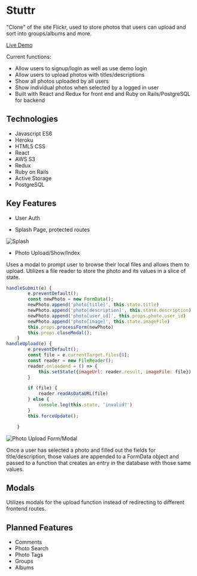 # Stuttr

"Clone" of the site Flickr, used to store photos that users can upload and sort into groups/albums and more.

[Live Demo](https://stuttr.herokuapp.com/#/)

Current functions:

* Allow users to signup/login as well as use demo login
* Allow users to upload photos with titles/descriptions
* Show all photos uploaded by all users
* Show individual photos when selected by a logged in user
* Built with React and Redux for front end and Ruby on Rails/PostgreSQL for backend

## Technologies
* Javascript ES6
* Heroku
* HTML5 CSS
* React
* AWS S3
* Redux
* Ruby on Rails
* Active Storage
* PostgreSQL

## Key Features
* User Auth

* Splash Page, protected routes

![Splash](https://imgur.com/a/UvLdyYl)

* Photo Upload/Show/Index

Uses a modal to prompt user to browse their local files and allows them to upload. Utilizes a file reader to store the photo and its values in a slice of state.

```javascript
handleSubmit(e) {
        e.preventDefault();
        const newPhoto = new FormData();
        newPhoto.append('photo[title]', this.state.title)
        newPhoto.append('photo[description]', this.state.description)
        newPhoto.append('photo[user_id]', this.props.photo.user_id)
        newPhoto.append('photo[image]', this.state.imageFile)
        this.props.processForm(newPhoto)
        this.props.closeModal();
    }
handleUpload(e) {
        e.preventDefault();
        const file = e.currentTarget.files[0];
        const reader = new FileReader();
        reader.onloadend = () => {
            this.setState({imageUrl: reader.result, imageFile: file})
        }

        if (file) {
            reader.readAsDataURL(file)
        } else {
            console.log(this.state, 'invalid?')
        }
        this.forceUpdate();

    }
```

![Photo Upload Form/Modal](https://imgur.com/zfKyJGm)

Once a user has selected a photo and filled out the fields for title/description, those values are appended to a FormData object and passed to a function that creates an entry in the database with those same values.

## Modals
Utilizes modals for the upload function instead of redirecting to different frontend routes.

## Planned Features
* Comments
* Photo Search
* Photo Tags
* Groups
* Albums
